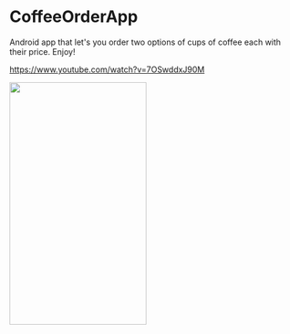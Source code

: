 # CoffeeOrderApp


Android app that let's you order two options of cups of coffee each with their price. Enjoy!

https://www.youtube.com/watch?v=7OSwddxJ90M




<img src="https://lh3.googleusercontent.com/J29Qk-mSy_vkXTK52ifamm5hao2Rywbec_Hbn0ex6obTTTiRwcO1AWDJ0qwMDiICWn4=h900-rw" width="240" height="425">
